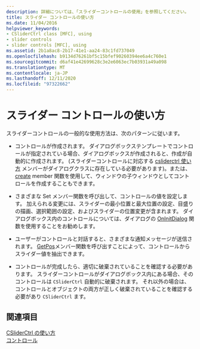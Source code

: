 ```yaml
---
description: 詳細については、「スライダーコントロールの使用」を参照してください。
title: スライダー コントロールの使い方
ms.date: 11/04/2016
helpviewer_keywords:
- CSliderCtrl class [MFC], using
- slider controls
- slider controls [MFC], using
ms.assetid: 2b1a8ac8-2b17-41e1-aa24-83c1fd737049
ms.openlocfilehash: b9134d76261bf5c15bfef90260394ee6a4c760e1
ms.sourcegitcommit: d6af41e42699628c3e2e6063ec7b03931a49a098
ms.translationtype: MT
ms.contentlocale: ja-JP
ms.lasthandoff: 12/11/2020
ms.locfileid: "97322662"
---
```

# <a name="using-slider-controls"></a>スライダー コントロールの使い方

スライダーコントロールの一般的な使用方法は、次のパターンに従います。

- コントロールが作成されます。 ダイアログボックステンプレートでコントロールが指定されている場合、ダイアログボックスが作成されると、作成が自動的に作成されます。 (スライダーコントロールに対応する [csliderctrl 使い方](../mfc/reference/csliderctrl-class.md) メンバーがダイアログクラスに存在している必要があります)。または、 [create](../mfc/reference/csliderctrl-class.md#create) member 関数を使用して、ウィンドウの子ウィンドウとしてコントロールを作成することもできます。

- さまざまな Set メンバー関数を呼び出して、コントロールの値を設定します。 加えられる変更には、スライダーの最小位置と最大位置の設定、目盛りの描画、選択範囲の設定、およびスライダーの位置変更が含まれます。 ダイアログボックス内のコントロールについては、ダイアログの [OnInitDialog](../mfc/reference/cdialog-class.md#oninitdialog) 関数を使用することをお勧めします。

- ユーザーがコントロールと対話すると、さまざまな通知メッセージが送信されます。 [GetPos](../mfc/reference/csliderctrl-class.md#getpos)メンバー関数を呼び出すことによって、コントロールからスライダー値を抽出できます。

- コントロールが完成したら、適切に破棄されていることを確認する必要があります。 スライダーコントロールがダイアログボックス内にある場合、そのコントロールは `CSliderCtrl` 自動的に破棄されます。 それ以外の場合は、コントロールとオブジェクトの両方が正しく破棄されていることを確認する必要があり `CSliderCtrl` ます。

## <a name="see-also"></a>関連項目

[CSliderCtrl の使い方](../mfc/using-csliderctrl.md)<br/>
[コントロール](../mfc/controls-mfc.md)
